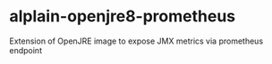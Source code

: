 # alplain-openjre8-prometheus
Extension of OpenJRE image to expose JMX metrics via prometheus endpoint
